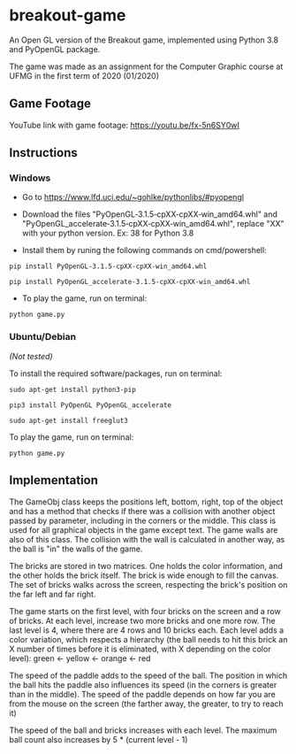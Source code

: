 # breakout-game

An Open GL version of the Breakout game, implemented using Python 3.8 and PyOpenGL package.

The game was made as an assignment for the Computer Graphic course at UFMG in the first term of 2020 (01/2020)

## Game Footage

YouTube link with game footage: https://youtu.be/fx-5n6SY0wI

## Instructions

### Windows

* Go to https://www.lfd.uci.edu/~gohlke/pythonlibs/#pyopengl

 * Download the files "PyOpenGL‑3.1.5‑cpXX‑cpXX‑win_amd64.whl" and "PyOpenGL_accelerate‑3.1.5‑cpXX‑cpXX‑win_amd64.whl", replace "XX" with your python version. Ex: 38 for Python 3.8
 
 * Install them by runing the following commands on cmd/powershell:
 
`pip install PyOpenGL-3.1.5-cpXX-cpXX-win_amd64.whl`

`pip install PyOpenGL_accelerate‑3.1.5‑cpXX‑cpXX‑win_amd64.whl`

* To play the game, run on terminal:

`python game.py`

### Ubuntu/Debian

*(Not tested)*

To install the required software/packages, run on terminal: 

`sudo apt-get install python3-pip`

`pip3 install PyOpenGL PyOpenGL_accelerate`

`sudo apt-get install freeglut3`

To play the game, run on terminal:

`python game.py`

## Implementation

The GameObj class keeps the positions left, bottom, right, top of the object and has a method that checks if there was a collision with another object passed by parameter, including in the corners or the middle. This class is used for all graphical objects in the game except text. The game walls are also of this class. The collision with the wall is calculated in another way, as the ball is "in" the walls of the game.

The bricks are stored in two matrices. One holds the color information, and the other holds the brick itself. The brick is wide enough to fill the canvas. The set of bricks walks across the screen, respecting the brick's position on the far left and far right.

The game starts on the first level, with four bricks on the screen and a row of bricks. At each level, increase two more bricks and one more row. The last level is 4, where there are 4 rows and 10 bricks each. Each level adds a color variation, which respects a hierarchy (the ball needs to hit this brick an X number of times before it is eliminated, with X depending on the color level):
green <- yellow <- orange <- red

The speed of the paddle adds to the speed of the ball. The position in which the ball hits the paddle also influences its speed (in the corners is greater than in the middle). The speed of the paddle depends on how far you are from the mouse on the screen (the farther away, the greater, to try to reach it)

The speed of the ball and bricks increases with each level. The maximum ball count also increases by 5 * (current level - 1) 



